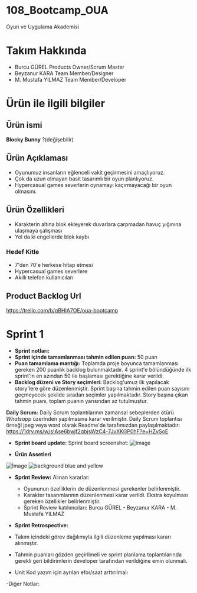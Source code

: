 # 108_Bootcamp_OUA
Oyun ve Uygulama Akademisi 
# Takım Hakkında
- Burcu GÜREL Products Owner/Scrum Master <br> 
- Beyzanur KARA Team Member/Designer <br> 
- M. Mustafa YILMAZ Team Member/Developer 
# Ürün ile ilgili  bilgiler
## Ürün ismi
**Blocky Bunny** ?(değişebilir)
## Ürün Açıklaması
- Oyunumuz insanların eğlenceli vakit geçirmesini amaçlıyoruz. 
- Çok da uzun olmayan basit tasarımlı bir oyun planlıyoruz. 
- Hypercasual games  severlerin oynamayı kaçırmayacağı bir oyun olmasını.
## Ürün Özellikleri
- Karakterin altına blok ekleyerek duvarlara çarpmadan havuç yığınına ulaşmaya çalışması
-  Yol da ki engellerde blok kaybı
### Hedef Kitle
- 7'den 70'e herkese hitap etmesi
- Hypercasual games severlere
- Akıllı telefon kullanıcıları
## Product Backlog Url
https://trello.com/b/qBHIA7OE/oua-bootcamp

# Sprint 1 
- **Sprint notları:** 
- **Sprint içinde tamamlanması tahmin edilen puan:** 50 puan
- **Puan tamamlama mantığı:** Toplamda proje boyunca tamamlanması gereken 200 puanlık backlog bulunmaktadır. 4 sprint'e bölündüğünde ilk sprint'in en azından 50 ile başlaması gerektiğine karar verildi.
- **Backlog düzeni ve Story seçimleri:** Backlog'umuz ilk yapılacak story'lere göre düzenlenmiştir. Sprint başına tahmin edilen puan sayısını geçmeyecek şekilde sıradan seçimler yapılmaktadır. Story başına çıkan tahmin puanı, toplam puanın yarısından az tutulmuştur.

**Daily Scrum:** Daily Scrum toplantılarının zamansal sebeplerden ötürü *Whatsapp* üzerinden yapılmasına karar verilmiştir. Daily Scrum toplantısı örneği jpeg veya word olarak Readme'de tarafımızdan paylaşılmaktadır: https://1drv.ms/w/s!Ase6bwjf2qbjsWzC4-7JvXKGP0hF?e=HZvSoE

- **Sprint board update:** Sprint board screenshot:
![image](https://user-images.githubusercontent.com/95425770/167819289-503a5a2e-2711-4408-befc-ae0ed7d29624.png)

- **Ürün Assetleri**

![İmage](https://user-images.githubusercontent.com/95425770/167818740-bf663b90-3f40-4b6c-9254-710ee5c5f987.png)
![background blue and yellow](https://user-images.githubusercontent.com/95425770/167822574-5362447d-ed82-4a25-bf26-03ad2cf743b4.jpg)


- **Sprint Review:**  Alınan kararlar: 
  - Oyununun özelliklerin de düzenlenmesi gerekenler belirlenmiştir. 
  - Karakter tasarımlarının düzenlenmesi karar verildi. Ekstra koyulması gereken özellikler belirlenmiştir. 
  - Sprint Review katılımcıları: Burcu GÜREL - Beyzanur KARA - M. Mustafa YILMAZ

- **Sprint Retrospective:**
 - Takım içindeki görev dağılımıyla ilgili düzenleme yapılması kararı alınmıştır.
 - Tahmin puanları gözden geçirilmeli ve sprint planlama toplantılarında gerekli geri bildirimlerin developer tarafından verildiğine emin olunmalı.
 - Unit Kod yazım için ayrılan efor/saat arttırılmalı

-Diğer Notlar:
